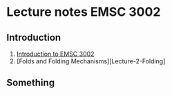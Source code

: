 # Lecture notes EMSC 3002

## Introduction

  1. [Introduction to EMSC 3002](Lecture-1-Introduction)
  2. [Folds and Folding Mechanisms][Lecture-2-Folding]

## Something

  <!-- - [2](Lecture_example_2) has a bit of information about the `reveal-md` slides  -->
